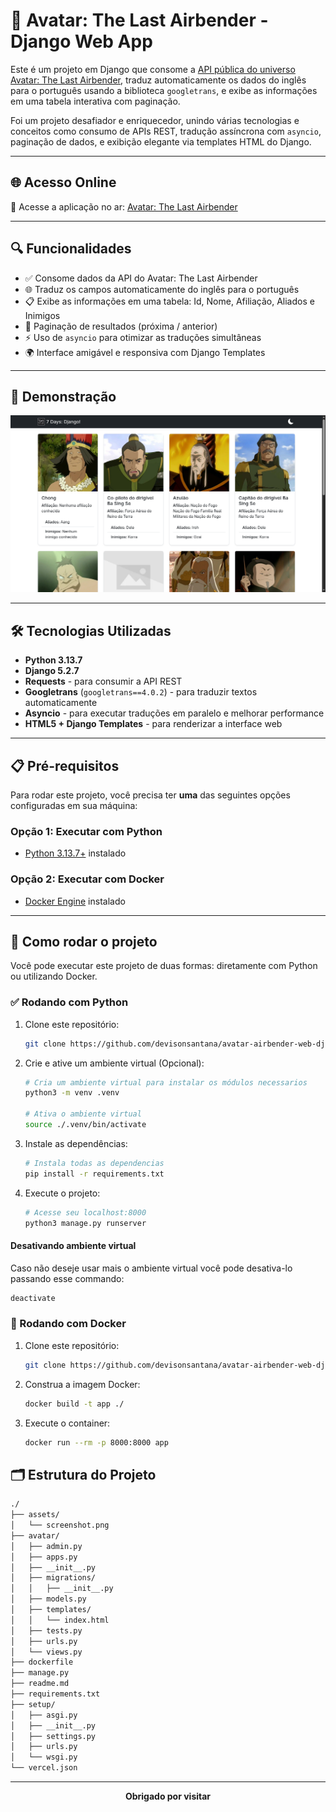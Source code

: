 # 🌊 Avatar: The Last Airbender - Django Web App

Este é um projeto em Django que consome a [API pública do universo Avatar: The Last Airbender](https://last-airbender-api.fly.dev/), traduz automaticamente os dados do inglês para o português usando a biblioteca `googletrans`, e exibe as informações em uma tabela interativa com paginação.

Foi um projeto desafiador e enriquecedor, unindo várias tecnologias e conceitos como consumo de APIs REST, tradução assíncrona com `asyncio`, paginação de dados, e exibição elegante via templates HTML do Django.

---

## 🌐 Acesso Online

🔗 Acesse a aplicação no ar: [Avatar: The Last Airbender](https://airbender-web.vercel.app)

---

## 🔍 Funcionalidades

- ✅ Consome dados da API do Avatar: The Last Airbender
- 🌐 Traduz os campos automaticamente do inglês para o português
- 📋 Exibe as informações em uma tabela: Id, Nome, Afiliação, Aliados e Inimigos
- 🔄 Paginação de resultados (próxima / anterior)
- ⚡ Uso de `asyncio` para otimizar as traduções simultâneas
- 🌍 Interface amigável e responsiva com Django Templates

---

## 📸 Demonstração

![Demonstração da aplicação](./assets/screenshot-light-mode.png)

---

## 🛠️ Tecnologias Utilizadas

- **Python 3.13.7**
- **Django 5.2.7**
- **Requests** - para consumir a API REST
- **Googletrans** (`googletrans==4.0.2`) - para traduzir textos automaticamente
- **Asyncio** - para executar traduções em paralelo e melhorar performance
- **HTML5 + Django Templates** - para renderizar a interface web

---

## 📋 Pré-requisitos

Para rodar este projeto, você precisa ter **uma** das seguintes opções configuradas em sua máquina:

### Opção 1: Executar com Python

- [Python 3.13.7+](https://www.python.org/downloads/) instalado

### Opção 2: Executar com Docker

- [Docker Engine](https://docs.docker.com/get-docker/) instalado

---

## 🚀 Como rodar o projeto

Você pode executar este projeto de duas formas: diretamente com Python ou utilizando Docker.

### ✅ Rodando com Python

1. Clone este repositório:
    ```bash
    git clone https://github.com/devisonsantana/avatar-airbender-web-django.git
    ```
2. Crie e ative um ambiente virtual (Opcional):
    ```bash
    # Cria um ambiente virtual para instalar os módulos necessarios
    python3 -m venv .venv
    
    # Ativa o ambiente virtual
    source ./.venv/bin/activate
    ```
3. Instale as dependências:
    ```bash
    # Instala todas as dependencias
    pip install -r requirements.txt
    ```
4. Execute o projeto:
   ```bash
   # Acesse seu localhost:8000
   python3 manage.py runserver
   ```
#### Desativando ambiente virtual
   
Caso não deseje usar mais o ambiente virtual você pode desativa-lo passando esse commando:
```bash
deactivate
```

### 🐳 Rodando com Docker

1. Clone este repositório:
    ```bash
    git clone https://github.com/devisonsantana/avatar-airbender-web-django.git && cd avatar-airbender-web-django/
    ```
2. Construa a imagem Docker:
    ```bash
    docker build -t app ./
    ```
3. Execute o container:
    ```bash
    docker run --rm -p 8000:8000 app
    ```

## 🗂️ Estrutura do Projeto

```bash
./
├── assets/
│   └── screenshot.png
├── avatar/
│   ├── admin.py
│   ├── apps.py
│   ├── __init__.py
│   ├── migrations/
│   │   ├── __init__.py
│   ├── models.py
│   ├── templates/
│   │   └── index.html
│   ├── tests.py
│   ├── urls.py
│   └── views.py
├── dockerfile
├── manage.py
├── readme.md
├── requirements.txt
├── setup/
│   ├── asgi.py
│   ├── __init__.py
│   ├── settings.py
│   ├── urls.py
│   └── wsgi.py
└── vercel.json
```

--- 

<div align="center">
    <p style="font-weight: bold">Obrigado por visitar</p>
    <!-- <img src="./assets/aang.png" width="300px"style="border-radius: 10px;"> -->
</div>